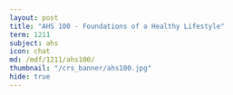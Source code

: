 ```yaml
---
layout: post
title: "AHS 100 - Foundations of a Healthy Lifestyle"
term: 1211
subject: ahs
icon: chat
md: /mdf/1211/ahs100/
thumbnail: "/crs_banner/ahs100.jpg"
hide: true
---
```


